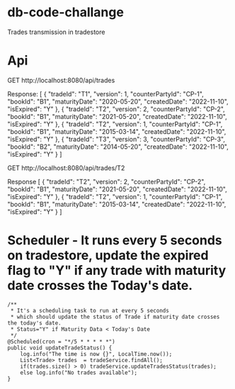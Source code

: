 # db-code-challange
Trades transmission in tradestore

# Api
  GET http://localhost:8080/api/trades
  
  Response:
  [
    {
    "tradeId": "T1",
    "version": 1,
    "counterPartyId": "CP-1",
    "bookId": "B1",
    "maturityDate": "2020-05-20",
    "createdDate": "2022-11-10",
    "isExpired": "Y"
    },
    {
    "tradeId": "T2",
    "version": 2,
    "counterPartyId": "CP-2",
    "bookId": "B1",
    "maturityDate": "2021-05-20",
    "createdDate": "2022-11-10",
    "isExpired": "Y"
    },
    {
    "tradeId": "T2",
    "version": 1,
    "counterPartyId": "CP-1",
    "bookId": "B1",
    "maturityDate": "2015-03-14",
    "createdDate": "2022-11-10",
    "isExpired": "Y"
    },
    {
    "tradeId": "T3",
    "version": 3,
    "counterPartyId": "CP-3",
    "bookId": "B2",
    "maturityDate": "2014-05-20",
    "createdDate": "2022-11-10",
    "isExpired": "Y"
    }
    ]
  
  GET http://localhost:8080/api/trades/T2
  
  Response
  [
    {
    "tradeId": "T2",
    "version": 2,
    "counterPartyId": "CP-2",
    "bookId": "B1",
    "maturityDate": "2021-05-20",
    "createdDate": "2022-11-10",
    "isExpired": "Y"
    },
    {
    "tradeId": "T2",
    "version": 1,
    "counterPartyId": "CP-1",
    "bookId": "B1",
    "maturityDate": "2015-03-14",
    "createdDate": "2022-11-10",
    "isExpired": "Y"
    }
    ]
    
# Scheduler - It runs every 5 seconds on tradestore, update the expired flag to "Y" if any trade with maturity date crosses the Today's date.

    /**
     * It's a scheduling task to run at every 5 seconds
     * which should update the status of Trade if maturity date crosses the today's date.
     * Status="Y" if Maturity Data < Today's Date
     */
    @Scheduled(cron = "*/5 * * * * *")
    public void updateTradeStatus() {
        log.info("The time is now {}", LocalTime.now());
        List<Trade> trades  = tradeService.findAll();
        if(trades.size() > 0) tradeService.updateTradesStatus(trades);
        else log.info("No trades available");
    }
